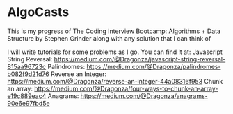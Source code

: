 # AlgoCasts
This is my progress of The Coding Interview Bootcamp: Algorithms + Data Structure by Stephen Grinder along with any solution that I can think of

I will write tutorials for some problems as I go. You can find it at:
Javascript String Reversal: https://medium.com/@Dragonza/javascript-string-reversal-815aa96723c
Palindromes: https://medium.com/@Dragonza/palindromes-b082f9d21d76
Reverse an Integer: https://medium.com/@Dragonza/reverse-an-integer-44a08316f953
Chunk an array: https://medium.com/@Dragonza/four-ways-to-chunk-an-array-e19c889eac4
Anagrams: https://medium.com/@Dragonza/anagrams-90e6e97fbd5e
